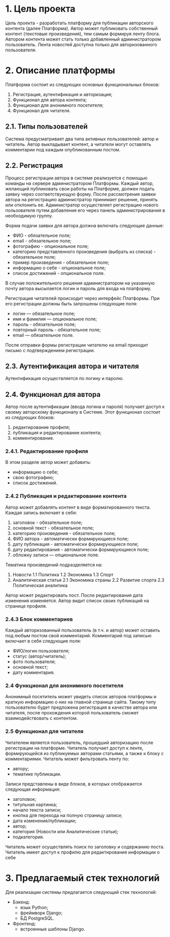 ﻿# 1. Цель проекта

Цель проекта - разработать платформу для публикации авторского контента
(далее Платформа).
Автор может публиковать собственный контент (текстовые произведения), тем самым
формируя ленту блога. Автором контента может стать только добавленный
администратором пользователь. Лента новостей доступна только для авторизованного
пользователя.

# 2. Описание платформы

Платформа состоит из следующих основных функциональных блоков:

1. Регистрация, аутентификация и авторизация;
2. Функционал для автора контента;
3. Функционал для анонимного посетителя;
4. Функционал для читателя.

## 2.1. Типы пользователей

Система предусматривает два типа активных пользователей: автор и читатель.
Автор выкладывает контент, а читатели могут оставлять комментарии под каждым
опубликованным постом.

## 2.2. Регистрация

Процесс регистрации автора в системе реализуется с помощью команды на сервере
администратором Платформы.
Каждый автор, желающий публиковать свои работы на Платформе, должен подать заявку
через соответствующую форму. После рассмотрения заявки автора на регистрацию администратор принимает
решение, принять или отклонить ее.
Администратор осуществляет регистрацию нового пользователя путем добавления его через панель администрирования в необходимую группу.

Форма подачи заявки для автора должна включать следующие данные:
- ФИО - обязательное поле;
- email - обязательное поле;
- фотографию - опциональное поле;
- категорию представленного произведения (выбрать из списка) - обязательное поле;
- пример произведения - обязательное поле;
- информацию о себе - опциональное поле;
- список достижений - опциональное поле.

В случае положительного решения администратором на указанную почту автора высылается логин и пароль для входа на платформу.

Регистрация читателей происходит через интерфейс Платформы. При его регистрации должны быть запрошены следующие поля:

-   логин — обязательное поле;
-   имя и фамилия — опциональное поле;
-   пароль - обязательное поле;
-   повторный пароль - обязательное поле;
-   email — обязательное поле.

После отправки формы регистрации читателю на email приходит письмо с подтверждением регистрации.

## 2.3. Аутентификация автора и читателя

Аутентификация осуществляется по логину и паролю.

## 2.4. Функционал для автора

Автор после аутентификации (ввода логина и пароля) получает доступ к
своему авторскому функционалу в Системе. Этот функционал состоит из
следующих блоков:

1. редактирование профиля;
2. публикация и редактирование контента;
3. комментирование.



### 2.4.1. Редактирование профиля

В этом разделе автор может добавить:

- информацию о себе;
- свою фотографию;
- список достижений.

### 2.4.2 Публикация и редактирование контента

Автор может добавлять контент в виде форматированного текста. Каждая запись включает в себя:

1. заголовок - обязательное поле;
2. основной текст - обязательное поле;
3. категорию произведения - обязательное поле;
4. ФИО автора - автоматически формирующиеся поле;
5. дату публикация - автоматически формирующиеся поле;
6. дату редактирования - автоматически формирующиеся поле;
7. обложку записи — опциональное поле.

Тематика произведений подразделяется на:
1. Новости
  1.1 Политика
  1.2 Экономика
  1.3 Спорт
2. Аналитическая статья
  2.1 Экономика страны
  2.2 Развитие спорта
  2.3 Политическая аналитика

Автор может редактировать пост. После редактирования дата изменения изменяется.
Автор видит список своих публикаций на странице профиля.

### 2.4.3 Блок комментариев

Каждый авторизованный пользователь (в т.ч. и автор) может оставить под любым постом свой комментарий. Комментарий под записью включает в себя следующие поля:

- ФИО/логин пользователя;
- статус (автор/читатель);
- фото пользователя;
- основной текст;
- дату комментария.

### 2.4 Функционал для анонимного посетителя

Анонимный посетитель может увидеть список авторов платформы и краткую информацию
о них на главной странице сайта.
Такому типу пользователю будет предложена регистрация в качестве автора или
читателя, после прохождения которой пользователь сможет взаимодействовать с
контентом.

### 2.5 Функционал для читателя

Читателем является пользователь, прошедший авторизацию после регистрации на платформе.
Читатель получает доступ к ленте, формирующейся из публикуемых авторами статьями, а также к блоку с комментариями.
Читатель может фильтровать ленту по:
- автору;
- тематике публикации.

Записи представлены в виде блоков, в которых отображается следующая информация:
- заголовок;
- титульная картинка;
- начало текста записи;
- кнопка для перехода на полную страницу записи;
- дата изменения/публикации;
- автор;
- категория (Новости или Аналитические статьи);
- подкатегория.

Читатель может осуществлять поиск по заголовку и содержанию поста. Читатель имeeт доступ к профилю для редактирования 
информации о себе 

# 3. Предлагаемый стек технологий

Для реализации системы предлагается следующий стек технологий:

-   Бэкенд:
    -   язык Python;
    -   фреймворк Django;
    -   БД PostgreSQL.
-   Фронтенд:
    -   встроенные шаблоны Django.
